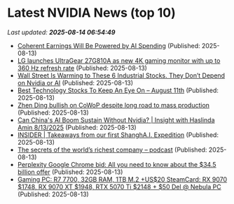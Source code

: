 # Latest NVIDIA News (top 10)
_Last updated: **2025-08-14 06:54:49**_

- [Coherent Earnings Will Be Powered by AI Spending](https://biztoc.com/x/8db31ff3cf48a191) (Published: 2025-08-13)
- [LG launches UltraGear 27G810A as new 4K gaming monitor with up to 360 Hz refresh rate](https://www.notebookcheck.net/LG-launches-UltraGear-27G810A-as-new-4K-gaming-monitor-with-up-to-360-Hz-refresh-rate.1085097.0.html) (Published: 2025-08-13)
- [Wall Street Is Warming to These 6 Industrial Stocks. They Don’t Depend on Nvidia or AI](https://biztoc.com/x/62b51d8623aa6c15) (Published: 2025-08-13)
- [Best Technology Stocks To Keep An Eye On – August 11th](https://www.etfdailynews.com/2025/08/13/best-technology-stocks-to-keep-an-eye-on-august-11th/) (Published: 2025-08-13)
- [Zhen Ding bullish on CoWoP despite long road to mass production](https://www.digitimes.com/news/a20250813PD206/nvidia-pcb-supply-chain-packaging-zhen-ding.html) (Published: 2025-08-13)
- [Can China's AI Boom Sustain Without Nvidia? | Insight with Haslinda Amin 8/13/2025](https://biztoc.com/x/b7c768c206f6af32) (Published: 2025-08-13)
- [INSIDER | Takeaways from our first ShanghA.I. Expedition](http://technode.com/2025/08/13/insider-takeaways-from-our-first-shangha-i-expedition/) (Published: 2025-08-13)
- [The secrets of the world’s richest company – podcast](https://biztoc.com/x/f074389ea055325e) (Published: 2025-08-13)
- [Perplexity Google Chrome bid: All you need to know about the $34.5 billion offer](https://economictimes.indiatimes.com/tech/technology/perplexity-google-chrome-bid-all-you-need-to-know-about-the-34-5-billion-offer/articleshow/123272152.cms) (Published: 2025-08-13)
- [Gaming PC: R7 7700, 32GB RAM, 1TB M.2 +US$20 SteamCard: RX 9070 $1748, RX 9070 XT $1948, RTX 5070 Ti $2148 + $50 Del @ Nebula PC](https://www.ozbargain.com.au/node/919407) (Published: 2025-08-13)
